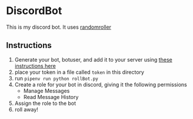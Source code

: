 # DiscordBot

This is my discord bot. It uses [randomroller](https://github.com/onlyhavecans/randomroller)

## Instructions

1. Generate your bot, botuser, and add it to your server using [these instructions here](https://github.com/reactiflux/discord-irc/wiki/Creating-a-discord-bot-&-getting-a-token)
1. place your token in a file called `token` in this directory
1. run `pipenv run python rollBot.py`
1. Create a role for your bot in discord, giving it the following permissions
    - Manage Messages
    - Read Message History
1. Assign the role to the bot
1. roll away!
